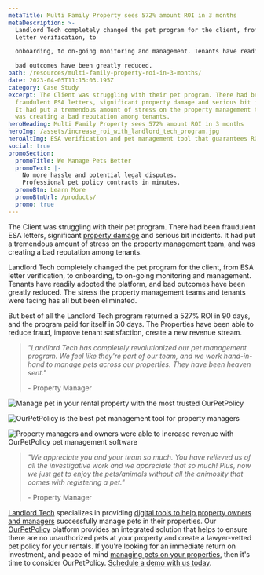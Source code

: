 ```yaml
---
metaTitle: Multi Family Property sees 572% amount ROI in 3 months
metaDescription: >-
  Landlord Tech completely changed the pet program for the client, from ESA
  letter verification, to

  onboarding, to on-going monitoring and management. Tenants have readily adopted the platform, and

  bad outcomes have been greatly reduced.
path: /resources/multi-family-property-roi-in-3-months/
date: 2023-04-05T11:15:03.195Z
category: Case Study
excerpt: The Client was struggling with their pet program. There had been
  fraudulent ESA letters, significant property damage and serious bit incidents.
  It had put a tremendous amount of stress on the property management team, and
  was creating a bad reputation among tenants.
heroHeading: Multi Family Property sees 572% amount ROI in 3 months
heroImg: /assets/increase_roi_with_landlord_tech_program.jpg
heroAltImg: ESA verification and pet management tool that guarantees ROI
social: true
promoSection:
  promoTitle: We Manage Pets Better
  promoText: |-
    No more hassle and potential legal disputes. 
    Professional pet policy contracts in minutes.
  promoBtn: Learn More
  promoBtnUrl: /products/
  promo: true
---
```

The Client was struggling with their pet program. There had been fraudulent ESA letters, significant [property damage](/resources/protecting-your-rental-property-from-pet-damage) and serious bit incidents. It had put a tremendous amount of stress on the [property management ](/resources/top-property-management-trends-of-2023)team, and was creating a bad reputation among tenants.

Landlord Tech completely changed the pet program for the client, from ESA letter verification, to onboarding, to on-going monitoring and management. Tenants have readily adopted the platform, and bad outcomes have been greatly reduced. The stress the property management teams and tenants were facing has all but been eliminated.

But best of all the Landlord Tech program returned a 527% ROI in 90 days, and the program paid for itself in 30 days. The Properties have been able to reduce fraud, improve tenant satisfaction, create a new revenue stream.

> *"Landlord Tech has completely revolutionized our pet management program. We feel like they're part of our team, and we work hand-in-hand to manage pets across our properties. They have been heaven sent."*
>
> \- Property Manager 

![Manage pet in your rental property with the most trusted OurPetPolicy](/assets/manage_pet_in_your_rental_property.png)

![OurPetPolicy is the best pet management tool for property managers](/assets/ourpetpolicy_the_best_pet_management_tool.png)

![Property managers and owners were able to increase revenue with OurPetPolicy pet management software](/assets/increase_revenue_with_pet_management_program.png)

> *"We appreciate you and your team so much. You have relieved us of all the investigative work and we appreciate that so much! Plus, now we just get to enjoy the pets/animals without all the animosity that comes with registering a pet."*
>
> \- Property Manager  

[Landlord Tech](https://landlordtech.com/) specializes in providing [digital tools to help property owners and managers](https://landlordtech.com/resources/new-pet-mapping-tool-feature-added-to-pet-management-platform-ourpetpolicy) successfully manage pets in their properties. Our [OurPetPolicy](https://landlordtech.com/products) platform provides an integrated solution that helps to ensure there are no unauthorized pets at your property and create a lawyer-vetted pet policy for your rentals. If you're looking for an immediate return on investment, and peace of mind [managing pets on your properties](/resources/five-tips-for-managing-pets-on-your-rental-properties), then it's time to consider OurPetPolicy. [Schedule a demo with us today](https://landlordtech.com/request-demo/).
